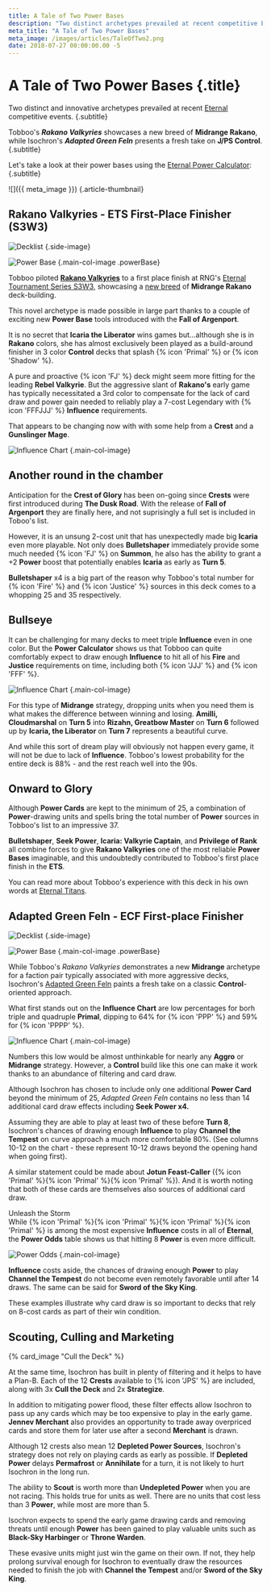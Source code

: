 ```yaml
---
title: A Tale of Two Power Bases
description: "Two distinct archetypes prevailed at recent competitive Eternal events. How do their Power bases differ?"
meta_title: "A Tale of Two Power Bases"
meta_image: /images/articles/TaleOfTwo2.png
date: 2018-07-27 00:00:00.00 -5
---
```

# A Tale of Two Power Bases {.title}

Two distinct and innovative archetypes prevailed at recent [Eternal][] competitive events.
{.subtitle}

  [Eternal]: https://www.direwolfdigital.com/eternal/

Tobboo's ***Rakano Valkyries*** showcases a new breed of **Midrange Rakano**, while Isochron's ***Adapted Green Feln*** presents a fresh take on **J/PS Control**.
{.subtitle}

Let's take a look at their power bases using the [Eternal Power Calculator][]:
{.subtitle}

  [Eternal Power Calculator]: /epc/

![]({{ meta_image }})
{.article-thumbnail}

## Rakano Valkyries - ETS First-Place Finisher (S3W3)

![Decklist](/images/articles/RakanoValkyriesDecklist.png "Rakano Valkyries decklist")
{.side-image}

![Power Base](/images/articles/RakValkPowerbase.jpeg "Rakano Valkyries power base")
{.main-col-image .powerBase}

Tobboo piloted **[Rakano Valkyries][]** to a first place finish at RNG's [Eternal Tournament Series S3W3][], showcasing a [new breed][] of **Midrange Rakano** deck-building.

  [Rakano Valkyries]: https://eternalwarcry.com/decks/details/tLZBtn42Nyk/rakano-valkyries
  [Eternal Tournament Series S3W3]: https://rngeternal.com/ets/
  [new breed]: https://www.tgpeternal.com/articles/2018/7/3/two-ways-of-taking-rakano-midrange-to-masters

This novel archetype is made possible in large part thanks to a couple of exciting new **Power Base** tools introduced with the **Fall of Argenport**.

It is no secret that **Icaria the Liberator** wins games but...although she is in **Rakano** colors, she has almost exclusively been played as a build-around finisher in 3 color **Control** decks that splash {% icon 'Primal' %} or {% icon 'Shadow' %}.

A pure and proactive {% icon 'FJ' %} deck might seem more fitting for the leading **Rebel Valkyrie**. But the aggressive slant of **Rakano's** early game has typically necessitated a 3rd color to compensate for the lack of card draw and power gain needed to reliably play a 7-cost Legendary with {% icon 'FFFJJJ' %} **Influence** requirements.

That appears to be changing now with with some help from a **Crest** and a **Gunslinger Mage**.

![Influence Chart](/images/articles/RakValkChartBulletShaper.jpeg "Rakano Valkyries influence chart")
{.main-col-image}

## Another round in the chamber

Anticipation for the **Crest of Glory** has been on-going since **Crests** were first introduced during **The Dusk Road**. With the release of **Fall of Argenport** they are finally here, and not suprisingly a full set is included in Toboo's list.

However, it is an unsung 2-cost unit that has unexpectedly made big **Icaria** even more playable.  Not only does **Bulletshaper** immediately provide some much needed {% icon 'FJ' %} on **Summon**, he also has the ability to grant a +2 **Power** boost that potentially enables **Icaria** as early as **Turn 5**.

**Bulletshaper** x4 is a big part of the reason why Tobboo's total number for {% icon 'Fire' %} and {% icon 'Justice' %} sources in this deck comes to a whopping 25 and 35 respectively.

## Bullseye

It can be challenging for many decks to meet triple **Influence** even in one color. But the **Power Calculator** shows us that  Tobboo can quite comfortably expect to draw enough **Influence** to hit all of his **Fire** and **Justice** requirements on time, including both {% icon 'JJJ' %} and {% icon 'FFF' %}.

![Influence Chart](/images/articles/RakValkChartFFFJJJ.jpeg "Rakano Valkyries influence chart 2")
{.main-col-image}

For this type of **Midrange** strategy, dropping units when you need them is what makes the difference between winning and losing. **Amilli, Cloudmarshal** on **Turn 5** into **Rizahn, Greatbow Master** on **Turn 6** followed up by **Icaria, the Liberator** on **Turn 7** represents a beautiful curve.

And while this sort of dream play will obviously not happen every game, it will not be due to lack of **Influence**. Tobboo's lowest probability for the entire deck is 88%  - and the rest reach well into the 90s.

## Onward to Glory

Although **Power Cards** are kept to the minimum of 25, a combination of **Power**-drawing units and spells bring the total number of **Power** sources in Tobboo's list to an impressive 37. 

**Bulletshaper**, **Seek Power**, **Icaria: Valkyrie Captain**, and **Privilege of Rank** all combine forces to give **Rakano Valkyries** one of the most reliable **Power Bases** imaginable, and this undoubtedly contributed to Tobboo's first place finish in the **ETS**.

You can read more about Tobboo's experience with this deck in his own words at [Eternal Titans][].

  [Eternal Titans]: https://eternaltitans.com/tobboos-tournament-report/

## Adapted Green Feln - ECF First-place Finisher

![Decklist](/images/articles/AdaptedGreenFelnDecklist.png "Adapted Green Feln decklist")
{.side-image}

![Power Base](/images/articles/FelnGreenPowerbase.jpeg "Adapted Green Feln power base")
{.main-col-image .powerBase}

While Tobboo's *Rakano Valkyries* demonstrates a new **Midrange** archetype for a faction pair typically associated with more aggressive decks, Isochron's [Adapted Green Feln][] paints a fresh take on a classic **Control**-oriented approach.

  [Adapted Green Feln]: https://eternalwarcry.com/decks/details/xoFIKwEh07I/adapted-green-feln

What first stands out on the **Influence Chart** are low percentages for borh triple and quadruple **Primal**, dipping to 64% for {% icon 'PPP' %} and 59% for {% icon 'PPPP' %}.

![Influence Chart](/images/articles/GreenFelnChartPrimal.png "Adapted Green Feln influence chart")
{.main-col-image}

Numbers this low would be almost unthinkable for nearly any **Aggro** or **Midrange** strategy. However, a **Control** build like this one can make it work thanks to an abundance of filtering and card draw.

Although Isochron has chosen to include only one additional **Power Card** beyond the minimum of 25, *Adapted Green Feln* contains no less than 14 additional card draw effects including **Seek Power **x4**.**

Assuming they are able to play at least two of these before **Turn 8**, Isochron's chances of drawing enough **Influence** to play **Channel the Tempest** on curve approach a much more comfortable 80%. (See columns 10-12 on the chart - these represent 10-12 draws beyond the opening hand when going first).

A similar statement could be made about **Jotun Feast-Caller** ({% icon 'Primal' %}{% icon 'Primal' %}{% icon 'Primal' %}). And it is worth noting that both of these cards are themselves also sources of additional card draw.

<h1g>Unleash the Storm</h1g><br />
While {% icon 'Primal' %}{% icon 'Primal' %}{% icon 'Primal' %}{% icon 'Primal' %} is among the most expensive **Influence** costs in all of  **Eternal**, the **Power Odds** table shows us that hitting 8 **Power** is even more difficult.

![Power Odds](/images/articles/GreenFelnPowerOdds.jpeg "Adapted Green Feln power odds")
{.main-col-image}

**Influence** costs aside, the chances of drawing enough **Power** to play **Channel the Tempest** do not become even remotely favorable until after 14 draws. The same can be said for **Sword of the Sky King**.

These examples illustrate why card draw is so important to decks that rely on 8-cost cards as  part of their win condition.

## Scouting, Culling and Marketing

{% card_image "Cull the Deck" %}

At the same time, Isochron has built in plenty of filtering and it helps to have a Plan-B. Each of the 12 **Crests** available to {% icon 'JPS' %} are included, along with 3x **Cull the Deck** and 2x **Strategize**.

In addition to mitigating power flood, these filter effects allow Isochron to pass up any cards which may be too expensive to play in the early game. **Jennev Merchant** also provides an opportunity to trade away overpriced cards and store them for later use after a second **Merchant** is drawn. 

Although 12 crests also mean 12 **Depleted Power Sources**, Isochron's strategy does not rely on playing cards as early as possible. If **Depleted Power** delays **Permafrost** or **Annihilate** for a turn, it is not likely to hurt Isochron in the long run.

The ability to **Scout** is worth more than **Undepleted Power** when you are not racing. This holds true for units as well. There are no units that cost less than 3 **Power**, while most are more than 5.

Isochron expects to spend the early game drawing cards and removing threats until enough **Power** has been gained to play valuable units such as **Black-Sky Harbinger** or **Throne Warden**.

These evasive units might just win the game on their own. If not, they help prolong survival enough for Isochron to eventually draw the resources needed to finish the job with **Channel the Tempest** and/or **Sword of the Sky King**.